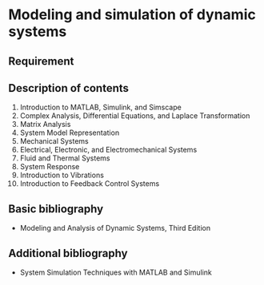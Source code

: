 # Modeling and simulation of dynamic systems

## Requirement

## Description of contents

1. Introduction to MATLAB, Simulink, and Simscape
2. Complex Analysis, Differential Equations, and Laplace Transformation
3. Matrix Analysis
4. System Model Representation
5. Mechanical Systems
6. Electrical, Electronic, and Electromechanical Systems
7. Fluid and Thermal Systems
8. System Response
9. Introduction to Vibrations
10. Introduction to Feedback Control Systems

## Basic bibliography

- Modeling and Analysis of Dynamic Systems, Third Edition

## Additional bibliography

- System Simulation Techniques with MATLAB and Simulink

